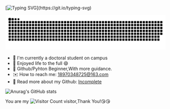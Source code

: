 [![Typing SVG](https://readme-typing-svg.demolab.com?font=OPPOsans&size=28&pause=300&color=FD8B64&center=true&vCenter=true&random=false&width=880&height=80&lines=Hello+world%EF%BC%81I%E2%80%98m+Yulan.;%E8%87%B4%E6%95%AC%E5%A5%8B%E6%96%97%E8%B7%AF%E4%B8%8A%E5%8A%88%E6%98%9F%E6%96%A9%E6%9C%88%E7%9A%84%E4%BD%A0!)](https://git.io/typing-svg)

![Anurag's GitHub stats](https://raw.githubusercontent.com/yulan932/yulan932/output/github-contribution-grid-snake.svg)

- :book: I'm currently a doctoral student on campus
- :rainbow: Enjoyed life to the full :smile:
- :baby_chick: Github/Pyhton Beginner,With more guidance.
- :envelope: How to reach me: 18970348725@163.com
- :hammer: Read more about my Github: [Incomplete](https://yulan932.github.io/)

![Anurag's GitHub stats](https://github-readme-stats.vercel.app/api?username=yulan932)

You are my ![Visitor Count](https://profile-counter.glitch.me/yulan932/count.svg) visitor,Thank You!:kissing_heart::kissing_heart:







